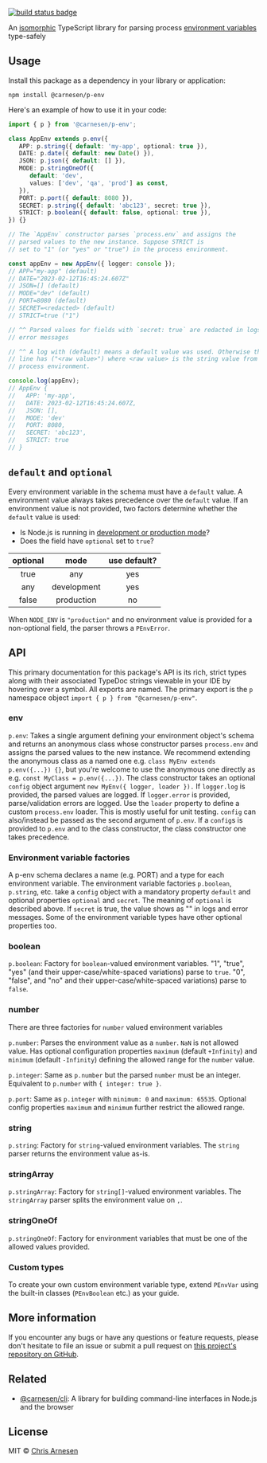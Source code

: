 [![build status badge](https://github.com/carnesen/p-env/workflows/test/badge.svg)](https://github.com/carnesen/p-env/actions?query=workflow%3Atest+branch%3Amaster)

An [isomorphic](https://en.wikipedia.org/wiki/Isomorphic_JavaScript) TypeScript library for parsing process [environment variables](https://en.wikipedia.org/wiki/Environment_variable) type-safely

## Usage

Install this package as a dependency in your library or application:
```shell
npm install @carnesen/p-env
```

Here's an example of how to use it in your code:

```TypeScript
import { p } from '@carnesen/p-env';

class AppEnv extends p.env({
   APP: p.string({ default: 'my-app', optional: true }),
   DATE: p.date({ default: new Date() }),
   JSON: p.json({ default: [] }),
   MODE: p.stringOneOf({
      default: 'dev',
      values: ['dev', 'qa', 'prod'] as const,
   }),
   PORT: p.port({ default: 8080 }),
   SECRET: p.string({ default: 'abc123', secret: true }),
   STRICT: p.boolean({ default: false, optional: true }),
}) {}

// The `AppEnv` constructor parses `process.env` and assigns the
// parsed values to the new instance. Suppose STRICT is
// set to "1" (or "yes" or "true") in the process environment.

const appEnv = new AppEnv({ logger: console });
// APP="my-app" (default)
// DATE="2023-02-12T16:45:24.607Z"
// JSON=[] (default)
// MODE="dev" (default)
// PORT=8080 (default)
// SECRET=<redacted> (default)
// STRICT=true ("1")

// ^^ Parsed values for fields with `secret: true` are redacted in logs and
// error messages

// ^^ A log with (default) means a default value was used. Otherwise the logged
// line has ("<raw value>") where <raw value> is the string value from the
// process environment.

console.log(appEnv);
// AppEnv {
//   APP: 'my-app',
//   DATE: 2023-02-12T16:45:24.607Z,
//   JSON: [],
//   MODE: 'dev'
//   PORT: 8080,
//   SECRET: 'abc123',
//   STRICT: true
// }
```

## `default` and `optional`

Every environment variable in the schema must have a `default` value. A environment value always takes precedence over the `default` value. If an environment value is not provided, two factors determine whether the `default` value is used: 
- Is Node.js is running in [development or production mode](https://nodejs.dev/learn/nodejs-the-difference-between-development-and-production)?
- Does the field have `optional` set to `true`?

| optional | mode        | use default? | 
| :------: | :---------: | :----------: |
| true     | any         | yes          |
| any      | development | yes          |
| false    | production  | no           |

When `NODE_ENV` is `"production"` and no environment value is provided for a non-optional field, the parser throws a `PEnvError`.

## API

This primary documentation for this package's API is its rich, strict types along with their associated TypeDoc strings viewable in your IDE by hovering over a symbol. All exports are named. The primary export is the `p` namespace object `import { p } from "@carnesen/p-env"`.

### env

`p.env`: Takes a single argument defining your environment object's schema and returns an anonymous class whose constructor parses `process.env` and assigns the parsed values to the new instance. We recommend extending the anonymous class as a named one e.g. `class MyEnv extends p.env({...}) {}`, but you're welcome to use the anonymous one directly as e.g. `const MyClass = p.env({...})`. The class constructor takes an optional `config` object argument `new MyEnv({ logger, loader }).` If `logger.log` is provided, the parsed values are logged. If `logger.error` is provided, parse/validation errors are logged. Use the `loader` property to define a custom `process.env` loader. This is mostly useful for unit testing. `config` can also/instead be passed as the second argument of `p.env`. If a `config`s is provided to `p.env` and to the class constructor, the class constructor one takes precedence.

### Environment variable factories

A p-env schema declares a name (e.g. PORT) and a type for each environment variable. The environment variable factories `p.boolean`, `p.string`, etc. take a `config` object with a mandatory property `default` and optional properties `optional` and `secret`. The meaning of `optional` is described above. If `secret` is true, the value shows as "<redacted>" in logs and error messages. Some of the environment variable types have other optional properties too.

### boolean

`p.boolean`: Factory for `boolean`-valued environment variables. "1", "true", "yes" (and their upper-case/white-spaced variations) parse to `true`. "0", "false", and "no" and their upper-case/white-spaced variations) parse to `false`.

### number

There are three factories for `number` valued environment variables

`p.number`: Parses the environment value as a `number`. `NaN` is not allowed value. Has optional configuration properties `maximum` (default `+Infinity`) and `minimum` (default `-Infinity`) defining the allowed range for the `number` value. 

`p.integer`: Same as `p.number` but the parsed `number` must be an integer. Equivalent to `p.number` with `{ integer: true }`.

`p.port`: Same as `p.integer` with `minimum: 0` and `maximum: 65535`. Optional config properties `maximum` and `minimum` further restrict the allowed range.

### string

`p.string`: Factory for `string`-valued environment variables. The `string` parser returns the environment value as-is.

### stringArray

`p.stringArray`: Factory for `string[]`-valued environment variables. The `stringArray` parser splits the environment value on `,`. 

### stringOneOf

`p.stringOneOf`: Factory for environment variables that must be one of the allowed values provided. 

### Custom types

To create your own custom environment variable type, extend `PEnvVar` using the built-in classes (`PEnvBoolean` etc.) as your guide.

## More information

If you encounter any bugs or have any questions or feature requests, please don't hesitate to file an issue or submit a pull request on [this project's repository on GitHub](https://github.com/carnesen/p-env).

## Related

- [@carnesen/cli](https://github.com/carnesen/cli): A library for building command-line interfaces in Node.js and the browser

## License

MIT © [Chris Arnesen](https://www.carnesen.com)
